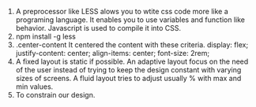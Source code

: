 1. A preprocessor like LESS alows you to wtite css code more like a programing language. It enables you to use variables and function like behavior. Javascript is used to compile it into CSS.
2. npm install -g less
3. .center-content  It centered the content with these criteria.
display: flex;
justify-content: center;
align-items: center;
font-size: 2rem;
4. A fixed layout is static if possible.
An adaptive layout focus on the need of the user instead of trying to keep the design constant with varying sizes of screens.
A fluid layout tries to adjust usually % with max and min values.
5. To constrain our design.